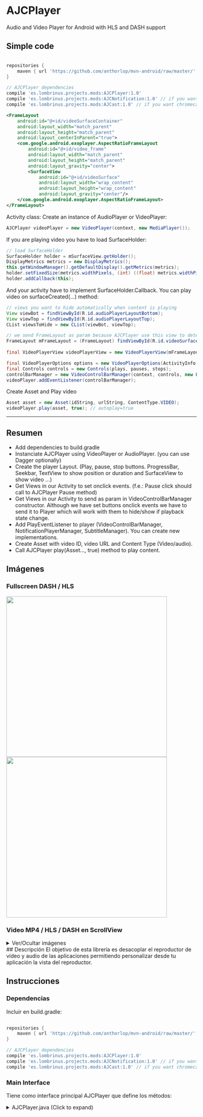 # AJCPlayer
Audio and Video Player for Android with HLS and DASH support

## Simple code
```gradle

repositories {
    maven { url 'https://github.com/anthorlop/mvn-android/raw/master/' }
}

// AJCPlayer dependencies
compile 'es.lombrinus.projects.mods:AJCPlayer:1.0'
compile 'es.lombrinus.projects.mods:AJCNotification:1.0' // if you want notifications
compile 'es.lombrinus.projects.mods:AJCast:1.0' // if you want chromecast
```
```xml
<FrameLayout
    android:id="@+id/videoSurfaceContainer"
    android:layout_width="match_parent"
    android:layout_height="match_parent"
    android:layout_centerInParent="true">
    <com.google.android.exoplayer.AspectRatioFrameLayout
        android:id="@+id/video_frame"
        android:layout_width="match_parent"
        android:layout_height="match_parent"
        android:layout_gravity="center">
        <SurfaceView
            android:id="@+id/videoSurface"
            android:layout_width="wrap_content"
            android:layout_height="wrap_content"
            android:layout_gravity="center"/>
    </com.google.android.exoplayer.AspectRatioFrameLayout>
</FrameLayout>
```
Activity class:
Create an instance of AudioPlayer or VideoPlayer:
```java
AJCPlayer videoPlayer = new VideoPlayer(context, new MediaPlayer());
```
If you are playing video you have to load SurfaceHolder:
```java
// load SurfaceHolder
SurfaceHolder holder = mSurfaceView.getHolder();
DisplayMetrics metrics = new DisplayMetrics();
this.getWindowManager().getDefaultDisplay().getMetrics(metrics);
holder.setFixedSize(metrics.widthPixels, (int) ((float) metrics.widthPixels / (float) 16 / (float) 9));
holder.addCallback(this);
```
And your activity have to implement SurfaceHolder.Callback. You can play video on surfaceCreated(...) method: 
```java
// views you want to hide automatically when content is playing
View viewBot = findViewById(R.id.audioPlayerLayoutBottom);
View viewTop = findViewById(R.id.audioPlayerLayoutTop);
CList viewsToHide = new CList(viewBot, viewTop);

// we send FrameLayout as param because AJCPlayer use this view to detect click and double click
FrameLayout mFrameLayout = (FrameLayout) findViewById(R.id.videoSurfaceContainer);
        
final VideoPlayerView videoPlayerView = new VideoPlayerView(mFrameLayout, surfaceHolder, currentPositionTextView, durationTextView, seekBar, viewsToHide); // you could send currentPosition, duration or seekbar views as null

final VideoPlayerOptions options = new VideoPlayerOptions(ActivityInfo.SCREEN_ORIENTATION_SENSOR, true, true, true);
final Controls controls = new Controls(plays, pauses, stops);
controlBarManager = new VideoControlBarManager(context, controls, new LoadingView(){...}, new OnDoubleClick{...}, videoPlayerView, options); //LoadingView you can hide/show your progress bar. LoadingView and OnDoubleClick could be null
videoPlayer.addEventListener(controlBarManager);
```
Create Asset and Play video
```java
Asset asset = new Asset(idString, urlString, ContentType.VIDEO);
videoPlayer.play(asset, true); // autoplay=true
```
_____
## Resumen
- Add dependencies to build.gradle
- Instanciate AJCPlayer using VideoPlayer or AudioPlayer. (you can use Dagger optionally)
- Create the player Layout. (Play, pause, stop buttons. ProgressBar, Seekbar, TextView to show position or duration and SurfaceView to show video ...)
- Get Views in our Activity to set onclick events. (f.e.: Pause click should call to AJCPlayer Pause method)
- Get Views in our Activity to send as param in VideoControlBarManager constructor. Although we have set buttons onclick events we have to send it to Player which will work with them to hide/show if playback state change. 
- Add PlayEventListener to player (VideoControlBarManager, NotificationPlayerManager, SubtitleManager). You can create new implementations.
- Create Asset with video ID, video URL and Content Type (Video/audio).
- Call AJCPlayer play(Asset..., true) method to play content.

## Imágenes

### Fullscreen DASH / HLS
<img src="https://github.com/anthorlop/AJCPlayer/blob/develop/ScreenShots/01.png" width="425"/> 
<img src="https://github.com/anthorlop/AJCPlayer/blob/develop/ScreenShots/04.png" width="425"/>

### Video MP4 / HLS / DASH en ScrollView
<details>
   <summary>Ver/Ocultar imágenes</summary>
<img src="https://github.com/anthorlop/AJCPlayer/blob/develop/ScreenShots/02.png" width="280"/>
<img src="https://github.com/anthorlop/AJCPlayer/blob/develop/ScreenShots/03.png" width="280"/>
<img src="https://github.com/anthorlop/AJCPlayer/blob/develop/ScreenShots/05.png" width="280"/>
</details>
## Descripción
El objetivo de esta librería es desacoplar el reproductor de vídeo y audio de las aplicaciones permitiendo personalizar desde tu aplicación la vista del reproductor.

## Instrucciones

### Dependencias
Incluir en build.gradle:
```gradle

repositories {
    maven { url 'https://github.com/anthorlop/mvn-android/raw/master/' }
}

// AJCPlayer dependencies
compile 'es.lombrinus.projects.mods:AJCPlayer:1.0'
compile 'es.lombrinus.projects.mods:AJCNotification:1.0' // if you want notifications
compile 'es.lombrinus.projects.mods:AJCast:1.0' // if you want chromecast
```

### Main Interface
Tiene como interface principal AJCPlayer que define los métodos:
<details>
   <summary>AJCPlayer.java (Click to expand)</summary>
   ```java
    /**
     * 
     * Play content from asset url
     * 
     * @param asset contains url to play and contentType video or audio
     * @param autoPlay to start content automatically
     */
    void play(Asset asset, boolean autoPlay);

    /**
     *
     * Play content from asset url
     *
     * @param asset contains url to play and contentType video or audio
     * @param position to start content from a specified position
     */
    void play(Asset asset, int position);

    /**
     * Play content previously loaded / resume
     */
    void play();

    /**
     *
     * Set options to play content (forceMediaPlayer, contentTypes list)
     *
     * @param settings options class
     */
    void setOptions(PlaybackSettings settings);

    /**
     * Check if content is currently playing
     * 
     * @return true or false
     */
    boolean isPlaying();

    /**
     * Check if content is currently paused
     *
     * @return true or false
     */
    boolean isPaused();

    /**
     * Check if content is loading
     *
     * @return true or false
     */
    boolean isLoading();

    /**
     * To pause current content
     */
    void pause();

    /**
     * To reset player process
     */
    void release();

    /**
     * Notify a dimension change
     */
    void onViewSizeChanged();

    /**
     * Add listener to a list. Events will be called from player to notify every change of the state
     */
    void addEventListener(PlayerEventListener playerEventListener);

    /**
     * Remove listener from the list of listeners
     * @param eventListenerClass event to remove
     */
    void removeEventListener(Class eventListenerClass);

    /**
     * Clear the list of listeners
     */
    void clearEventListeners();

    /**
     * Seek to a position
     * 
     * @param position position to seek
     */
    void seekTo(int position);

    /**
     * Get current position
     * 
     * @return current position
     */
    int getCurrentPosition();
}
```
 </details>

* **play(Asset, boolean autoplay):** Inicia la reproducción del asset pasado por parámetro. Autoplay define si se desea comenzar la reproducción automáticamente o no.
* **play(Asset, int starPosition):** Inicia la reproducción del asset pasado por parámetro. StartPosition define la posición en milisegundos en la que se desea empezar la reproducción
* **play():** Reanuda la reproducción en curso
* **setOptions(PlaybackSettings settings)** Permite configurar una serie de opciones. (forzar MediaPlayer o añadir ContentTypes que determinarán si el contenido es Dash o HLS). No es necesario usarlo, pero se ofrece la opción.
* **isPlaying():** TRUE si la reproducción está en curso o FALSE si está pausada.
* **isLoading():** TRUE si la reproducción está preparándose o FALSE si ya ha iniciado.
* **pause(Asset asset):** Pausa la reproducción.
* **release(Asset asset):** Detiene la reproducción.
* **addEventListener(PlayerEventListener):** Añade un escuchador de eventos para interactuar con cualquier componente que queramos acoplarle, más tarde veremos un ejemplo con las Notificaciones.
* **isPaused():** Comprueba si esta pausada la reproducción
* **onViewSizeChanged():** Informa al player de un cambio para que actualice las dimensiones del Video.
* **seekTo(position):** Continuar la reproducción por la posición indicada en milisegundos..
* **removeEventListener(listener):** Elimina el listener pasado por párametro.
* **clearEventListeners():** Elimina todos los listeners.
* **getUrlResolved():** Obtener la URL final del contenido.
* **getCurrentPosition():** Obtener la posición actual de la reproducción.

## Uso del módulo

### Integración
AJCPlayer tiene dos implementaciones (AudioPlayer y VideoPlayer).

En el proyecto de ejemplo se utiliza [Dagger](http://square.github.io/dagger/) para inyección de dependencias. Para ello se ha creado el componente [PlayerComponent.java](https://github.com/anthorlop/AJCPlayer/blob/master/app/src/main/java/com/ajc/playerex/di/PlayerComponent.java). Será necesario hacer un Build Project la primera vez para que la clase [ExampleApp](https://github.com/anthorlop/AJCPlayer/blob/master/app/src/main/java/com/ajc/playerex/app/ExampleApp.java) no de error. No es necesario usar Dagger, si decides no usarlo no necesitaras crear nada de esto y puedes crear una instancia de la clase VideoPlayer o AudioPlayer directamente:
```java
AJCPlayer videoPlayer = new VideoPlayer(context, new MediaPlayer());
```

### Añadir Controles y eventos
Cómo vimos antes, AJCPlayer define un método para añadir implementaciones de PlayerEventListener a nuestro reproductor. Estas implementaciones se ejecutaran conforme el estado de nuestra reproducción cambie, por ejemplo si se pausa se lanzara el evento de pause en todos sus listeners.
```java
public interface PlayerEventListener {
    void onPreparing(Asset asset, MediaPlayer mediaPlayer);
    void onPlayBegins(Asset asset, int duration);
    void onResume(Asset asset, int currentPosition);
    void onCompletion(Asset asset);
    void onPause(Asset asset, int currentPosition);
    void onForward(Asset asset, int currentPosition);
}
```
Por lo tanto, lo que tenemos que hacer antes de comenzar a reproducir es añadir los eventos que deseemos. En la librería ya tenemos algunos creados que podemos usar:

 * **VideoControlBarManager:**  Implementación para Video en la que se envía el SurfaceHolder dónde el video será mostrado.

```java
final VideoPlayerView videoPlayerView = new VideoPlayerView(mFrameLayout, surfaceHolder, current, duration, seekBar, controller);
final VideoPlayerOptions options = new VideoPlayerOptions(ActivityInfo.SCREEN_ORIENTATION_SENSOR, true, true, true);
final Controls controls = new Controls(plays, pauses, stops);
controlBarManager = new VideoControlBarManager(context, controls, new LoadingView(){...}, new OnDoubleClick{...}, videoPlayerView, options);
videoPlayer.addEventListener(controlBarManager);
```
<details>
<summary>Ver más sobre VideoControlBarManager</summary>
* **Context:** Necesario para corregir algunos problemas de acceso a las vistas cuando no estamos en el hilo principal.
* **Controls:** Lista de controles (play, pause, stop)
* **LoadingView:**  Interface que define los métodos showLoading() y hideLoading() para que sea desde nuestra aplicación dónde incluyamos el "Cargando" cómo y dónde queramos, si es que lo queremos mostrar.
* **OnDoubleClick:** Listener que avisa a nuestra aplicación cuando se haga doble click sobre el video.
* **VideoPlayerView:**  Elementos de nuestra vista que se modificaran automáticamente según el estado de la reproducción. Aquí viene incluido el SurfaceHolder.
* **VideoPlayerOptions:** Opciones del reproductor.
 ```java
 /** Type of orientation. To allow rotation */
 public final Integer mScreenOrientation;
 /** Auto Hide Status Bar during playing */
 public final Boolean mHideStatusBar;
 /** Auto hide Navigation bar during playing */
 public final Boolean mHideNavigationBar;
 /** if true video dimensions change depends on the screen */
 public final Boolean mFullscreen;
 ```
</details>
_____

 * **SubtitleManager** Implementación para detectar y mostrar los subtitulos.
```java
final SubtitleManager subtitleManager = new SubtitleManager(activity, urlVtt, new OnSubtitleDetect(){...});
videoPlayer.addEventListener(subtitleManager);
```
